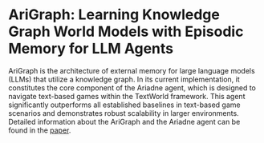 # AriGraph: Learning Knowledge Graph World Models with Episodic Memory for LLM Agents

AriGraph is the architecture of external memory for large language models (LLMs) that utilize a knowledge graph. In its current implementation, it constitutes the core component of the Ariadne agent, which is designed to navigate text-based games within the TextWorld framework. This agent significantly outperforms all established baselines in text-based game scenarios and demonstrates robust scalability in larger environments. Detailed information about the AriGraph and the Ariadne agent can be found in the [paper](https://arxiv.org/abs/2304.11062).
